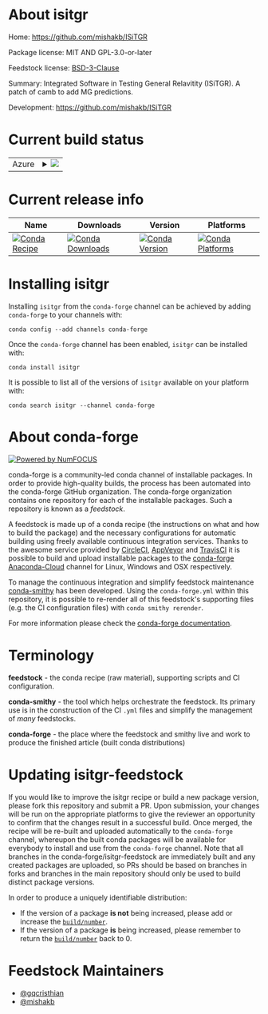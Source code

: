 About isitgr
============

Home: https://github.com/mishakb/ISiTGR

Package license: MIT AND GPL-3.0-or-later

Feedstock license: [BSD-3-Clause](https://github.com/conda-forge/isitgr-feedstock/blob/master/LICENSE.txt)

Summary: Integrated Software in Testing General Relavitity (ISiTGR). A patch of camb to add MG predictions.

Development: https://github.com/mishakb/ISiTGR

Current build status
====================


<table>
    
  <tr>
    <td>Azure</td>
    <td>
      <details>
        <summary>
          <a href="https://dev.azure.com/conda-forge/feedstock-builds/_build/latest?definitionId=9435&branchName=master">
            <img src="https://dev.azure.com/conda-forge/feedstock-builds/_apis/build/status/isitgr-feedstock?branchName=master">
          </a>
        </summary>
        <table>
          <thead><tr><th>Variant</th><th>Status</th></tr></thead>
          <tbody><tr>
              <td>linux_64_c_compiler_version7fortran_compiler_version7python3.6.____73_pypy</td>
              <td>
                <a href="https://dev.azure.com/conda-forge/feedstock-builds/_build/latest?definitionId=9435&branchName=master">
                  <img src="https://dev.azure.com/conda-forge/feedstock-builds/_apis/build/status/isitgr-feedstock?branchName=master&jobName=linux&configuration=linux_64_c_compiler_version7fortran_compiler_version7python3.6.____73_pypy" alt="variant">
                </a>
              </td>
            </tr><tr>
              <td>linux_64_c_compiler_version7fortran_compiler_version7python3.6.____cpython</td>
              <td>
                <a href="https://dev.azure.com/conda-forge/feedstock-builds/_build/latest?definitionId=9435&branchName=master">
                  <img src="https://dev.azure.com/conda-forge/feedstock-builds/_apis/build/status/isitgr-feedstock?branchName=master&jobName=linux&configuration=linux_64_c_compiler_version7fortran_compiler_version7python3.6.____cpython" alt="variant">
                </a>
              </td>
            </tr><tr>
              <td>linux_64_c_compiler_version7fortran_compiler_version7python3.7.____cpython</td>
              <td>
                <a href="https://dev.azure.com/conda-forge/feedstock-builds/_build/latest?definitionId=9435&branchName=master">
                  <img src="https://dev.azure.com/conda-forge/feedstock-builds/_apis/build/status/isitgr-feedstock?branchName=master&jobName=linux&configuration=linux_64_c_compiler_version7fortran_compiler_version7python3.7.____cpython" alt="variant">
                </a>
              </td>
            </tr><tr>
              <td>linux_64_c_compiler_version7fortran_compiler_version7python3.8.____cpython</td>
              <td>
                <a href="https://dev.azure.com/conda-forge/feedstock-builds/_build/latest?definitionId=9435&branchName=master">
                  <img src="https://dev.azure.com/conda-forge/feedstock-builds/_apis/build/status/isitgr-feedstock?branchName=master&jobName=linux&configuration=linux_64_c_compiler_version7fortran_compiler_version7python3.8.____cpython" alt="variant">
                </a>
              </td>
            </tr><tr>
              <td>linux_64_c_compiler_version7fortran_compiler_version7python3.9.____cpython</td>
              <td>
                <a href="https://dev.azure.com/conda-forge/feedstock-builds/_build/latest?definitionId=9435&branchName=master">
                  <img src="https://dev.azure.com/conda-forge/feedstock-builds/_apis/build/status/isitgr-feedstock?branchName=master&jobName=linux&configuration=linux_64_c_compiler_version7fortran_compiler_version7python3.9.____cpython" alt="variant">
                </a>
              </td>
            </tr><tr>
              <td>linux_64_c_compiler_version9fortran_compiler_version9python3.6.____73_pypy</td>
              <td>
                <a href="https://dev.azure.com/conda-forge/feedstock-builds/_build/latest?definitionId=9435&branchName=master">
                  <img src="https://dev.azure.com/conda-forge/feedstock-builds/_apis/build/status/isitgr-feedstock?branchName=master&jobName=linux&configuration=linux_64_c_compiler_version9fortran_compiler_version9python3.6.____73_pypy" alt="variant">
                </a>
              </td>
            </tr><tr>
              <td>linux_64_c_compiler_version9fortran_compiler_version9python3.6.____cpython</td>
              <td>
                <a href="https://dev.azure.com/conda-forge/feedstock-builds/_build/latest?definitionId=9435&branchName=master">
                  <img src="https://dev.azure.com/conda-forge/feedstock-builds/_apis/build/status/isitgr-feedstock?branchName=master&jobName=linux&configuration=linux_64_c_compiler_version9fortran_compiler_version9python3.6.____cpython" alt="variant">
                </a>
              </td>
            </tr><tr>
              <td>linux_64_c_compiler_version9fortran_compiler_version9python3.7.____cpython</td>
              <td>
                <a href="https://dev.azure.com/conda-forge/feedstock-builds/_build/latest?definitionId=9435&branchName=master">
                  <img src="https://dev.azure.com/conda-forge/feedstock-builds/_apis/build/status/isitgr-feedstock?branchName=master&jobName=linux&configuration=linux_64_c_compiler_version9fortran_compiler_version9python3.7.____cpython" alt="variant">
                </a>
              </td>
            </tr><tr>
              <td>linux_64_c_compiler_version9fortran_compiler_version9python3.8.____cpython</td>
              <td>
                <a href="https://dev.azure.com/conda-forge/feedstock-builds/_build/latest?definitionId=9435&branchName=master">
                  <img src="https://dev.azure.com/conda-forge/feedstock-builds/_apis/build/status/isitgr-feedstock?branchName=master&jobName=linux&configuration=linux_64_c_compiler_version9fortran_compiler_version9python3.8.____cpython" alt="variant">
                </a>
              </td>
            </tr><tr>
              <td>linux_64_c_compiler_version9fortran_compiler_version9python3.9.____cpython</td>
              <td>
                <a href="https://dev.azure.com/conda-forge/feedstock-builds/_build/latest?definitionId=9435&branchName=master">
                  <img src="https://dev.azure.com/conda-forge/feedstock-builds/_apis/build/status/isitgr-feedstock?branchName=master&jobName=linux&configuration=linux_64_c_compiler_version9fortran_compiler_version9python3.9.____cpython" alt="variant">
                </a>
              </td>
            </tr><tr>
              <td>osx_64_fortran_compiler_version7python3.6.____73_pypy</td>
              <td>
                <a href="https://dev.azure.com/conda-forge/feedstock-builds/_build/latest?definitionId=9435&branchName=master">
                  <img src="https://dev.azure.com/conda-forge/feedstock-builds/_apis/build/status/isitgr-feedstock?branchName=master&jobName=osx&configuration=osx_64_fortran_compiler_version7python3.6.____73_pypy" alt="variant">
                </a>
              </td>
            </tr><tr>
              <td>osx_64_fortran_compiler_version7python3.6.____cpython</td>
              <td>
                <a href="https://dev.azure.com/conda-forge/feedstock-builds/_build/latest?definitionId=9435&branchName=master">
                  <img src="https://dev.azure.com/conda-forge/feedstock-builds/_apis/build/status/isitgr-feedstock?branchName=master&jobName=osx&configuration=osx_64_fortran_compiler_version7python3.6.____cpython" alt="variant">
                </a>
              </td>
            </tr><tr>
              <td>osx_64_fortran_compiler_version7python3.7.____cpython</td>
              <td>
                <a href="https://dev.azure.com/conda-forge/feedstock-builds/_build/latest?definitionId=9435&branchName=master">
                  <img src="https://dev.azure.com/conda-forge/feedstock-builds/_apis/build/status/isitgr-feedstock?branchName=master&jobName=osx&configuration=osx_64_fortran_compiler_version7python3.7.____cpython" alt="variant">
                </a>
              </td>
            </tr><tr>
              <td>osx_64_fortran_compiler_version7python3.8.____cpython</td>
              <td>
                <a href="https://dev.azure.com/conda-forge/feedstock-builds/_build/latest?definitionId=9435&branchName=master">
                  <img src="https://dev.azure.com/conda-forge/feedstock-builds/_apis/build/status/isitgr-feedstock?branchName=master&jobName=osx&configuration=osx_64_fortran_compiler_version7python3.8.____cpython" alt="variant">
                </a>
              </td>
            </tr><tr>
              <td>osx_64_fortran_compiler_version7python3.9.____cpython</td>
              <td>
                <a href="https://dev.azure.com/conda-forge/feedstock-builds/_build/latest?definitionId=9435&branchName=master">
                  <img src="https://dev.azure.com/conda-forge/feedstock-builds/_apis/build/status/isitgr-feedstock?branchName=master&jobName=osx&configuration=osx_64_fortran_compiler_version7python3.9.____cpython" alt="variant">
                </a>
              </td>
            </tr><tr>
              <td>osx_64_fortran_compiler_version9python3.6.____73_pypy</td>
              <td>
                <a href="https://dev.azure.com/conda-forge/feedstock-builds/_build/latest?definitionId=9435&branchName=master">
                  <img src="https://dev.azure.com/conda-forge/feedstock-builds/_apis/build/status/isitgr-feedstock?branchName=master&jobName=osx&configuration=osx_64_fortran_compiler_version9python3.6.____73_pypy" alt="variant">
                </a>
              </td>
            </tr><tr>
              <td>osx_64_fortran_compiler_version9python3.6.____cpython</td>
              <td>
                <a href="https://dev.azure.com/conda-forge/feedstock-builds/_build/latest?definitionId=9435&branchName=master">
                  <img src="https://dev.azure.com/conda-forge/feedstock-builds/_apis/build/status/isitgr-feedstock?branchName=master&jobName=osx&configuration=osx_64_fortran_compiler_version9python3.6.____cpython" alt="variant">
                </a>
              </td>
            </tr><tr>
              <td>osx_64_fortran_compiler_version9python3.7.____cpython</td>
              <td>
                <a href="https://dev.azure.com/conda-forge/feedstock-builds/_build/latest?definitionId=9435&branchName=master">
                  <img src="https://dev.azure.com/conda-forge/feedstock-builds/_apis/build/status/isitgr-feedstock?branchName=master&jobName=osx&configuration=osx_64_fortran_compiler_version9python3.7.____cpython" alt="variant">
                </a>
              </td>
            </tr><tr>
              <td>osx_64_fortran_compiler_version9python3.8.____cpython</td>
              <td>
                <a href="https://dev.azure.com/conda-forge/feedstock-builds/_build/latest?definitionId=9435&branchName=master">
                  <img src="https://dev.azure.com/conda-forge/feedstock-builds/_apis/build/status/isitgr-feedstock?branchName=master&jobName=osx&configuration=osx_64_fortran_compiler_version9python3.8.____cpython" alt="variant">
                </a>
              </td>
            </tr><tr>
              <td>osx_64_fortran_compiler_version9python3.9.____cpython</td>
              <td>
                <a href="https://dev.azure.com/conda-forge/feedstock-builds/_build/latest?definitionId=9435&branchName=master">
                  <img src="https://dev.azure.com/conda-forge/feedstock-builds/_apis/build/status/isitgr-feedstock?branchName=master&jobName=osx&configuration=osx_64_fortran_compiler_version9python3.9.____cpython" alt="variant">
                </a>
              </td>
            </tr>
          </tbody>
        </table>
      </details>
    </td>
  </tr>
</table>

Current release info
====================

| Name | Downloads | Version | Platforms |
| --- | --- | --- | --- |
| [![Conda Recipe](https://img.shields.io/badge/recipe-isitgr-green.svg)](https://anaconda.org/conda-forge/isitgr) | [![Conda Downloads](https://img.shields.io/conda/dn/conda-forge/isitgr.svg)](https://anaconda.org/conda-forge/isitgr) | [![Conda Version](https://img.shields.io/conda/vn/conda-forge/isitgr.svg)](https://anaconda.org/conda-forge/isitgr) | [![Conda Platforms](https://img.shields.io/conda/pn/conda-forge/isitgr.svg)](https://anaconda.org/conda-forge/isitgr) |

Installing isitgr
=================

Installing `isitgr` from the `conda-forge` channel can be achieved by adding `conda-forge` to your channels with:

```
conda config --add channels conda-forge
```

Once the `conda-forge` channel has been enabled, `isitgr` can be installed with:

```
conda install isitgr
```

It is possible to list all of the versions of `isitgr` available on your platform with:

```
conda search isitgr --channel conda-forge
```


About conda-forge
=================

[![Powered by NumFOCUS](https://img.shields.io/badge/powered%20by-NumFOCUS-orange.svg?style=flat&colorA=E1523D&colorB=007D8A)](http://numfocus.org)

conda-forge is a community-led conda channel of installable packages.
In order to provide high-quality builds, the process has been automated into the
conda-forge GitHub organization. The conda-forge organization contains one repository
for each of the installable packages. Such a repository is known as a *feedstock*.

A feedstock is made up of a conda recipe (the instructions on what and how to build
the package) and the necessary configurations for automatic building using freely
available continuous integration services. Thanks to the awesome service provided by
[CircleCI](https://circleci.com/), [AppVeyor](https://www.appveyor.com/)
and [TravisCI](https://travis-ci.com/) it is possible to build and upload installable
packages to the [conda-forge](https://anaconda.org/conda-forge)
[Anaconda-Cloud](https://anaconda.org/) channel for Linux, Windows and OSX respectively.

To manage the continuous integration and simplify feedstock maintenance
[conda-smithy](https://github.com/conda-forge/conda-smithy) has been developed.
Using the ``conda-forge.yml`` within this repository, it is possible to re-render all of
this feedstock's supporting files (e.g. the CI configuration files) with ``conda smithy rerender``.

For more information please check the [conda-forge documentation](https://conda-forge.org/docs/).

Terminology
===========

**feedstock** - the conda recipe (raw material), supporting scripts and CI configuration.

**conda-smithy** - the tool which helps orchestrate the feedstock.
                   Its primary use is in the construction of the CI ``.yml`` files
                   and simplify the management of *many* feedstocks.

**conda-forge** - the place where the feedstock and smithy live and work to
                  produce the finished article (built conda distributions)


Updating isitgr-feedstock
=========================

If you would like to improve the isitgr recipe or build a new
package version, please fork this repository and submit a PR. Upon submission,
your changes will be run on the appropriate platforms to give the reviewer an
opportunity to confirm that the changes result in a successful build. Once
merged, the recipe will be re-built and uploaded automatically to the
`conda-forge` channel, whereupon the built conda packages will be available for
everybody to install and use from the `conda-forge` channel.
Note that all branches in the conda-forge/isitgr-feedstock are
immediately built and any created packages are uploaded, so PRs should be based
on branches in forks and branches in the main repository should only be used to
build distinct package versions.

In order to produce a uniquely identifiable distribution:
 * If the version of a package **is not** being increased, please add or increase
   the [``build/number``](https://conda.io/docs/user-guide/tasks/build-packages/define-metadata.html#build-number-and-string).
 * If the version of a package **is** being increased, please remember to return
   the [``build/number``](https://conda.io/docs/user-guide/tasks/build-packages/define-metadata.html#build-number-and-string)
   back to 0.

Feedstock Maintainers
=====================

* [@gqcristhian](https://github.com/gqcristhian/)
* [@mishakb](https://github.com/mishakb/)

